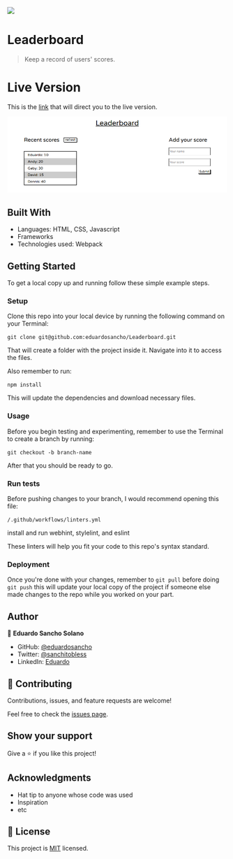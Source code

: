 ![](https://img.shields.io/badge/Microverse-blueviolet)

# Leaderboard

> Keep a record of users' scores.

# Live Version
This is the [link](https://eduardosancho.github.io/Leaderboard/) that will direct you to the live version.

![screenshot](./Screenshot.png)


## Built With

- Languages: HTML, CSS, Javascript
- Frameworks
- Technologies used: Webpack


## Getting Started

To get a local copy up and running follow these simple example steps.

### Setup
Clone this repo into your local device by running the following command on your Terminal:
```
git clone git@github.com:eduardosancho/Leaderboard.git
```

That will create a folder with the project inside it. Navigate into it to access the files.

Also remember to run:
```
npm install
```
This will update the dependencies and download necessary files.
### Usage
Before you begin testing and experimenting, remember to use the Terminal to create a branch by running:
```
git checkout -b branch-name
```

After that you should be ready to go.
### Run tests
Before pushing changes to your branch, I would recommend opening this file:

```
/.github/workflows/linters.yml
```

install and run webhint, stylelint, and eslint

These linters will help you fit your code to this repo's syntax standard.
### Deployment
Once you're done with your changes, remember to ```git pull``` before doing ```git push``` this will update 
your local copy of the project if someone else made changes to the repo while you worked on your part.


## Author

👤 **Eduardo Sancho Solano**

- GitHub: [@eduardosancho](https://github.com/eduardosancho)
- Twitter: [@sanchitobless](https://twitter.com/sanchitobless)
- LinkedIn: [Eduardo](https://www.linkedin.com/in/eduardo-sancho-043641181/)

## 🤝 Contributing

Contributions, issues, and feature requests are welcome!

Feel free to check the [issues page](../../issues/).

## Show your support

Give a ⭐️ if you like this project!

## Acknowledgments

- Hat tip to anyone whose code was used
- Inspiration
- etc

## 📝 License

This project is [MIT](./MIT.md) licensed.
